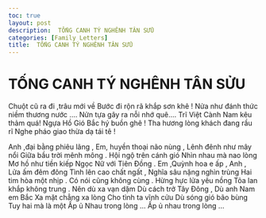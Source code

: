 ```yaml
---
toc: true
layout: post
description:  TỐNG CANH TÝ NGHÊNH TÂN SỬU
categories: [Family Letters]
title:  TỐNG CANH TÝ NGHÊNH TÂN SỬU
---
```


#  TỐNG CANH TÝ NGHÊNH TÂN SỬU

Chuột cũ ra đi ,trâu mới về 
Bước đi rộn rã khắp sơn khê !
Nửa như đánh thức niềm thương nước ....
Nửn tựa gây ra  nỗi nhớ quê.... 
Trĩ Việt Cành Nam kêu thảm quá!
Ngựa Hồ Gió Bắc hý buồn ghê ! 
Tha hương lòng khách đang rầu rĩ 
Nghe pháo giao thừa dạ tái tê !


Anh ,đại bằng phiêu lãng ,
Em, huyền thoại não nùng ,
Lênh đênh như mây nổi
Giữa bầu trời mênh mông .
Hội ngộ trên cánh gió
Nhìn nhau mà nao lòng
Mơ hồ như tiền kiếp
Ngọc Nữ với Tiên Đồng .
Em ,Quỳnh hoa e ấp ,
Anh , Lửa ấm đêm đông
Tình lên cao chất ngất ,
Nghĩa sâu nặng nghìn trùng
Hai tim hòa một nhịp .
Có nói cũng không cùng .
Hừng hực lửa yêu nồng
Tỏa lan khắp không trung .
Nên dù xa vạn dặm
Dù cách trở Tây Đông ,
Dù anh Nam em Bắc
Xa mặt chẳng xa lòng
Cho tình ta vĩnh cửu
Dù sóng gió bão bùng
Tuy hai mà là một
Ấp ủ Nhau trong lòng ...
Ấp ủ nhau trong lòng ...

